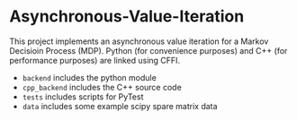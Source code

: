 # Asynchronous-Value-Iteration
This project implements an asynchronous value iteration for a Markov Decisioin Process (MDP). Python (for convenience purposes) and C++ (for performance purposes) are linked using CFFI.

- `backend` includes the python module
- `cpp_backend` includes the C++ source code
- `tests` includes scripts for PyTest
- `data` includes some example scipy spare matrix data
